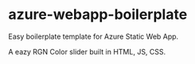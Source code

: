# azure-webapp-boilerplate
Easy boilerplate template for Azure Static Web App.

A eazy RGN Color slider built in HTML, JS, CSS.
